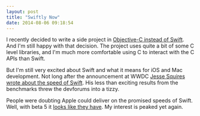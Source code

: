 ```yaml
---
layout: post
title: "Swiftly Now"
date: 2014-08-06 09:18:54
---
```


I recently decided to write a side project in [Objective-C instead of Swift][0].  And I'm still happy with that decision.  The project uses quite a bit of some C level libraries, and I'm much more comfortable using C to interact with the C APIs than Swift.

But I'm still very excited about Swift and what it means for iOS and Mac development.  Not long after the announcement at WWDC [Jesse Squires wrote about the speed of Swift][1].  His less than exciting results from the benchmarks threw the devforums into a tizzy.

People were doubting Apple could deliver on the promised speeds of Swift.  Well, with beta 5 it [looks like they have][2].  My interest is peaked yet again.


[0]: /2014/07/23/on-dropping-swift.html
[1]: http://www.jessesquires.com/apples-to-apples/
[2]: http://www.jessesquires.com/apples-to-apples-part-two/